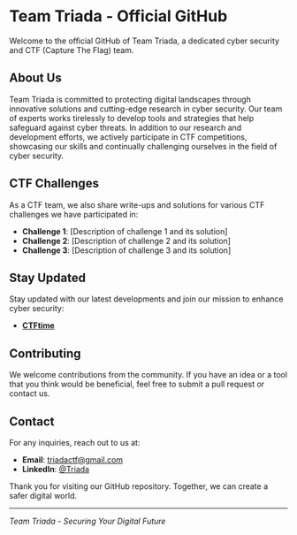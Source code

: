 
# Team Triada - Official GitHub 

Welcome to the official GitHub of Team Triada, a dedicated cyber security and CTF (Capture The Flag) team.

## About Us

Team Triada is committed to protecting digital landscapes through innovative solutions and cutting-edge research in cyber security. Our team of experts works tirelessly to develop tools and strategies that help safeguard against cyber threats. In addition to our research and development efforts, we actively participate in CTF competitions, showcasing our skills and continually challenging ourselves in the field of cyber security.

## CTF Challenges

As a CTF team, we also share write-ups and solutions for various CTF challenges we have participated in:

- **Challenge 1**: [Description of challenge 1 and its solution]
- **Challenge 2**: [Description of challenge 2 and its solution]
- **Challenge 3**: [Description of challenge 3 and its solution]

## Stay Updated

Stay updated with our latest developments and join our mission to enhance cyber security:

- **[CTFtime](https://ctftime.org/team/303057)**

## Contributing

We welcome contributions from the community. If you have an idea or a tool that you think would be beneficial, feel free to submit a pull request or contact us.

## Contact

For any inquiries, reach out to us at:

- **Email**: [triadactf@gmail.com](mailto:triadactf@gmail.com)
- **LinkedIn**: [@Triada](https://www.linkedin.com/company/triada-sec/)

Thank you for visiting our GitHub repository. Together, we can create a safer digital world.

---

*Team Triada - Securing Your Digital Future*
